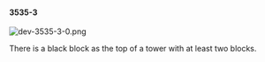 #### 3535-3
![dev-3535-3-0.png](https://github.com/lil-lab/nlvr/raw/master/nlvr/dev/images/1/dev-3535-3-0.png "dev-3535-3-0.png")

There is a black block as the top of a tower with at least two blocks.